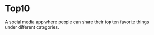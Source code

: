 # Top10
A social media app where people can share their top ten favorite things under different categories.
